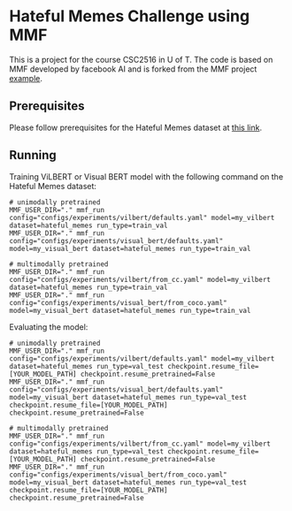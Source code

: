 # Hateful Memes Challenge using MMF

This is a project for the course CSC2516 in U of T. The code is based on MMF developed by facebook AI and is forked from the MMF project [example](https://github.com/apsdehal/hm_example_mmf). 

## Prerequisites

Please follow prerequisites for the Hateful Memes dataset at [this link](https://fb.me/hm_prerequisites).

## Running

Training ViLBERT or Visual BERT model with the following command on the Hateful Memes dataset:

```
# unimodally pretrained
MMF_USER_DIR="." mmf_run config="configs/experiments/vilbert/defaults.yaml" model=my_vilbert dataset=hateful_memes run_type=train_val
MMF_USER_DIR="." mmf_run config="configs/experiments/visual_bert/defaults.yaml" model=my_visual_bert dataset=hateful_memes run_type=train_val

# multimodally pretrained
MMF_USER_DIR="." mmf_run config="configs/experiments/vilbert/from_cc.yaml" model=my_vilbert dataset=hateful_memes run_type=train_val
MMF_USER_DIR="." mmf_run config="configs/experiments/visual_bert/from_coco.yaml" model=my_visual_bert dataset=hateful_memes run_type=train_val
```

Evaluating the model:

```
# unimodally pretrained
MMF_USER_DIR="." mmf_run config="configs/experiments/vilbert/defaults.yaml" model=my_vilbert dataset=hateful_memes run_type=val_test checkpoint.resume_file=[YOUR_MODEL_PATH] checkpoint.resume_pretrained=False
MMF_USER_DIR="." mmf_run config="configs/experiments/visual_bert/defaults.yaml" model=my_visual_bert dataset=hateful_memes run_type=val_test checkpoint.resume_file=[YOUR_MODEL_PATH] checkpoint.resume_pretrained=False

# multimodally pretrained
MMF_USER_DIR="." mmf_run config="configs/experiments/vilbert/from_cc.yaml" model=my_vilbert dataset=hateful_memes run_type=val_test checkpoint.resume_file=[YOUR_MODEL_PATH] checkpoint.resume_pretrained=False
MMF_USER_DIR="." mmf_run config="configs/experiments/visual_bert/from_coco.yaml" model=my_visual_bert dataset=hateful_memes run_type=val_test checkpoint.resume_file=[YOUR_MODEL_PATH] checkpoint.resume_pretrained=False
```



